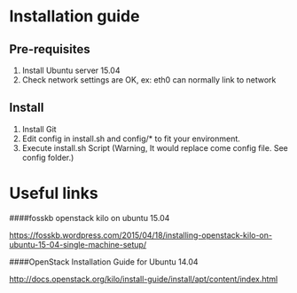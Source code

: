 Installation guide
==================

Pre-requisites
--------------

1. Install Ubuntu server 15.04
2. Check network settings are OK, ex: eth0 can normally link to network

Install
-------

1. Install Git
2. Edit config in install.sh and config/* to fit your environment.
3. Execute install.sh Script  (Warning, It would replace come config file. See config folder.)


Useful links
============

####fosskb openstack kilo on ubuntu 15.04

  https://fosskb.wordpress.com/2015/04/18/installing-openstack-kilo-on-ubuntu-15-04-single-machine-setup/

####OpenStack Installation Guide for Ubuntu 14.04

  http://docs.openstack.org/kilo/install-guide/install/apt/content/index.html
